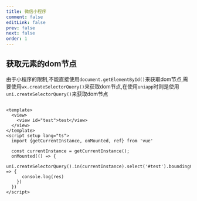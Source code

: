 ```yaml
---
title: 微信小程序
comment: false
editLink: false
prev: false
next: false
order: 1
---
```



## 获取元素的dom节点

由于小程序的限制,不能直接使用`document.getElementById()`来获取dom节点,需要使用`wx.createSelectorQuery()`来获取dom节点,在使用`uniapp`时则是使用`uni.createSelectorQuery()`来获取dom节点

```vue

<template>
  <view>
    <view id="test">test</view>
  </view>
</template>
<script setup lang="ts">
  import {getCurrentInstance, onMounted, ref} from 'vue'

  const currentInstance = getCurrentInstance();
  onMounted(() => {
    uni.createSelectorQuery().in(currentInstance).select('#test').boundingClientRect().exec((res) => {
      console.log(res)
    })
  })
</script>
```
